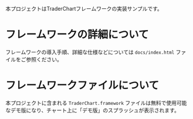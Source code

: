 本プロジェクトはTraderChartフレームワークの実装サンプルです。

# フレームワークの詳細について
フレームワークの導入手順、詳細な仕様などについては `docs/index.html` ファイルをご参照ください。

# フレームワークファイルについて
本プロジェクトに含まれる `TraderChart.framework` ファイルは無料で使用可能なデモ版になり、チャート上に「デモ版」のスプラッシュが表示されます。